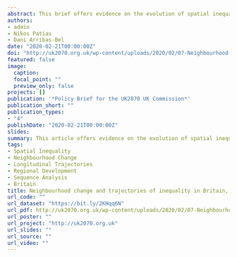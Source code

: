 ```yaml
---
abstract: This brief offers evidence on the evolution of spatial inequalities in Britain over a 40-year period from 1971 to 2011. It examines the extent, sequence, pace and spatial pattern of neighbourhood change. Key findings reveal considerable decline in the number of struggling neighbourhoods in Scotland between 1971-2011; blue collar family neighbourhoods have practically disappeared; and, affluent and multiculturally diverse neighbourhoods have largely remained unchanged. Struggling neighbourhoods have consistently been more prevalent in northern regions encompassing North West, North East England and Scotland, while thriving and affluent neighbourhoods have prevailed in southern regions across London, South East and South West England. Blue collar family neighbourhoods disappeared across all British regions after 1991, and were replaced mainly by older striving and mixed suburban workers. The number of struggling neighbourhoods have declined in Scotland, with a corresponding rise in the number of thriving and affluent neighbourhoods, reflecting the rapid growth of the Scottish economy in the mid-1980s.
authors:
- admin
- Nikos Patias
- Dani Arribas-Bel
date: "2020-02-21T00:00:00Z"
doi: "http://uk2070.org.uk/wp-content/uploads/2020/02/07-Neighbourhood-Inequality.pdf"
featured: false
image:
  caption: 
  focal_point: ""
  preview_only: false
projects: []
publication: '*Policy Brief for the UK2070 UK Commission*'
publication_short: ""
publication_types:
- "4"
publishDate: "2020-02-21T00:00:00Z"
slides: 
summary: This article offers evidence on the evolution of spatial inequalities in Britain over a 40-year period from 1971 to 2011.
tags:
- Spatial Inequality
- Neighbourhood Change
- Longitudinal Trajectories
- Regional Development
- Sequence Analysis
- Britain
title: Neighbourhood change and trajectories of inequality in Britain, 1971-2011
url_code: ""
url_dataset: "https://bit.ly/2KHqq6N"
url_pdf: http://uk2070.org.uk/wp-content/uploads/2020/02/07-Neighbourhood-Inequality.pdf
url_poster: ""
url_project: "http://uk2070.org.uk"
url_slides: ""
url_source: ""
url_video: ""
---
```


